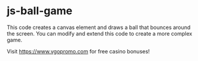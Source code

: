 # js-ball-game
This code creates a canvas element and draws a ball that bounces around the screen. You can modify and extend this code to create a more complex game.

Visit https://www.vgopromo.com for free casino bonuses!
